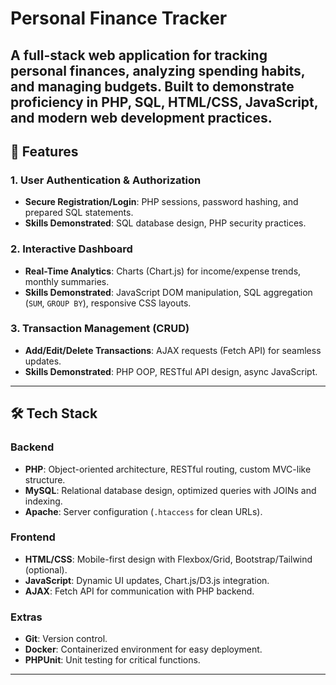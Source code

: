 # Personal Finance Tracker

A full-stack web application for tracking personal finances, analyzing spending habits, and managing budgets. Built to demonstrate proficiency in **PHP, SQL, HTML/CSS, JavaScript**, and modern web development practices.
---

## 🚀 Features

### **1. User Authentication & Authorization**
- **Secure Registration/Login**: PHP sessions, password hashing, and prepared SQL statements.
- **Skills Demonstrated**: SQL database design, PHP security practices.

### **2. Interactive Dashboard**
- **Real-Time Analytics**: Charts (Chart.js) for income/expense trends, monthly summaries.
- **Skills Demonstrated**: JavaScript DOM manipulation, SQL aggregation (`SUM`, `GROUP BY`), responsive CSS layouts.

### **3. Transaction Management (CRUD)**
- **Add/Edit/Delete Transactions**: AJAX requests (Fetch API) for seamless updates.
- **Skills Demonstrated**: PHP OOP, RESTful API design, async JavaScript.
---

## 🛠️ Tech Stack

### **Backend**
- **PHP**: Object-oriented architecture, RESTful routing, custom MVC-like structure.
- **MySQL**: Relational database design, optimized queries with JOINs and indexing.
- **Apache**: Server configuration (`.htaccess` for clean URLs).

### **Frontend**
- **HTML/CSS**: Mobile-first design with Flexbox/Grid, Bootstrap/Tailwind (optional).
- **JavaScript**: Dynamic UI updates, Chart.js/D3.js integration.
- **AJAX**: Fetch API for communication with PHP backend.

### **Extras**
- **Git**: Version control.
- **Docker**: Containerized environment for easy deployment.
- **PHPUnit**: Unit testing for critical functions.

---
